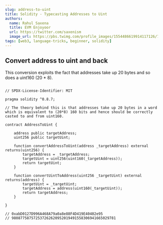 ```yaml
---
slug: address-to-uint
title: Solidity - Typecasting Addresses to Uint
authors:
  name: Rahul Saxena
  title: EVM Enjoyoor
  url: https://twitter.com/saxenism
  image_url: https://pbs.twimg.com/profile_images/1554486619914117126/7QV7CHum_400x400.jpg
tags: [web3, language-tricks, beginner, solidity]
---
```


## Convert address to uint and back

This conversion exploits the fact that addresses take up 20 bytes and so does a uint160 (20 * 8). 


```solidity

// SPDX-License-Identifier: MIT

pragma solidity ^0.8.7;

// The theory behind this is that addresses take up 20 bytes in a word which is equivalent to (20*8) 160 bits and hence should be correctly casted to and from uint160.

contract AddressToUint {

    address public targetAddress;
    uint256 public targetUint;

    function convertAddressToUint(address _targetAddress) external returns(uint256) {
        targetAddress = _targetAddress;
        targetUint = uint256(uint160(_targetAddress));
        return targetUint;
    }

    function convertUintToAddress(uint256 _targetUint) external returns(address) {
        targetUint = _targetUint;
        targetAddress = address(uint160(_targetUint));
        return targetAddress;
    }

}

// 0xabD0127D996A468A79a0a8e88F4D419E40402e95
// 980877587572537262620952019491558306941665029781

```

<!--truncate-->